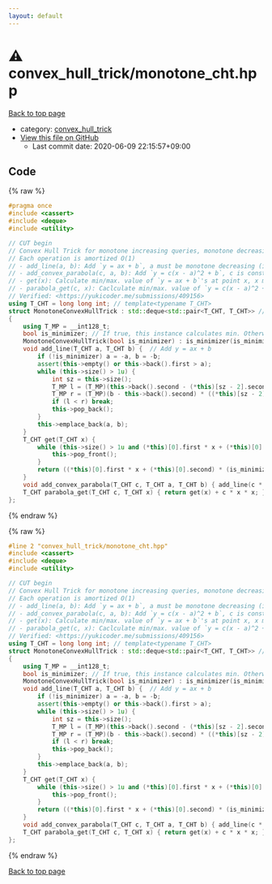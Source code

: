 ```yaml
---
layout: default
---
```


<!-- mathjax config similar to math.stackexchange -->
<script type="text/javascript" async
  src="https://cdnjs.cloudflare.com/ajax/libs/mathjax/2.7.5/MathJax.js?config=TeX-MML-AM_CHTML">
</script>
<script type="text/x-mathjax-config">
  MathJax.Hub.Config({
    TeX: { equationNumbers: { autoNumber: "AMS" }},
    tex2jax: {
      inlineMath: [ ['$','$'] ],
      processEscapes: true
    },
    "HTML-CSS": { matchFontHeight: false },
    displayAlign: "left",
    displayIndent: "2em"
  });
</script>

<script type="text/javascript" src="https://cdnjs.cloudflare.com/ajax/libs/jquery/3.4.1/jquery.min.js"></script>
<script src="https://cdn.jsdelivr.net/npm/jquery-balloon-js@1.1.2/jquery.balloon.min.js" integrity="sha256-ZEYs9VrgAeNuPvs15E39OsyOJaIkXEEt10fzxJ20+2I=" crossorigin="anonymous"></script>
<script type="text/javascript" src="../../assets/js/copy-button.js"></script>
<link rel="stylesheet" href="../../assets/css/copy-button.css" />


# :warning: convex_hull_trick/monotone_cht.hpp

<a href="../../index.html">Back to top page</a>

* category: <a href="../../index.html#a1f2c13e39c190602cc1599f47ad6179">convex_hull_trick</a>
* <a href="{{ site.github.repository_url }}/blob/master/convex_hull_trick/monotone_cht.hpp">View this file on GitHub</a>
    - Last commit date: 2020-06-09 22:15:57+09:00




## Code

<a id="unbundled"></a>
{% raw %}
```cpp
#pragma once
#include <cassert>
#include <deque>
#include <utility>

// CUT begin
// Convex Hull Trick for monotone increasing queries, monotone decreasing slopes
// Each operation is amortized O(1)
// - add_line(a, b): Add `y = ax + b`, a must be monotone decreasing (if is_minimizer == true) / increasing (otherwise)
// - add_convex_parabola(c, a, b): Add `y = c(x - a)^2 + b`, c is constant, a is monotone increasing (if is_minimizer == true) / decreasing (otherwise)
// - get(x): Calculate min/max. value of `y = ax + b`'s at point x, x must be monotone increasing FOR BOTH CASES.
// - parabola_get(c, x): Caclculate min/max. value of `y = c(x - a)^2 + b`'s, x must be monotone increasing FOR BOTH CASES.
// Verified: <https://yukicoder.me/submissions/409156>
using T_CHT = long long int; // template<typename T_CHT>
struct MonotoneConvexHullTrick : std::deque<std::pair<T_CHT, T_CHT>> // (a, b) means `y = ax + b`
{
    using T_MP = __int128_t;
    bool is_minimizer; // If true, this instance calculates min. Otherwise, calculates max.
    MonotoneConvexHullTrick(bool is_minimizer) : is_minimizer(is_minimizer) {}
    void add_line(T_CHT a, T_CHT b) {  // Add y = ax + b
        if (!is_minimizer) a = -a, b = -b;
        assert(this->empty() or this->back().first > a);
        while (this->size() > 1u) {
            int sz = this->size();
            T_MP l = (T_MP)(this->back().second - (*this)[sz - 2].second) * (this->back().first - a); // Overflow might occur here.
            T_MP r = (T_MP)(b - this->back().second) * ((*this)[sz - 2].first - this->back().first);
            if (l < r) break;
            this->pop_back();
        }
        this->emplace_back(a, b);
    }
    T_CHT get(T_CHT x) { 
        while (this->size() > 1u and (*this)[0].first * x + (*this)[0].second >= (*this)[1].first * x + (*this)[1].second) {
            this->pop_front();
        }
        return ((*this)[0].first * x + (*this)[0].second) * (is_minimizer ? 1 : -1);
    }
    void add_convex_parabola(T_CHT c, T_CHT a, T_CHT b) { add_line(c * a * (-2), c * a * a + b); } // Add y = c(x - a)^2 + b
    T_CHT parabola_get(T_CHT c, T_CHT x) { return get(x) + c * x * x; }
};

```
{% endraw %}

<a id="bundled"></a>
{% raw %}
```cpp
#line 2 "convex_hull_trick/monotone_cht.hpp"
#include <cassert>
#include <deque>
#include <utility>

// CUT begin
// Convex Hull Trick for monotone increasing queries, monotone decreasing slopes
// Each operation is amortized O(1)
// - add_line(a, b): Add `y = ax + b`, a must be monotone decreasing (if is_minimizer == true) / increasing (otherwise)
// - add_convex_parabola(c, a, b): Add `y = c(x - a)^2 + b`, c is constant, a is monotone increasing (if is_minimizer == true) / decreasing (otherwise)
// - get(x): Calculate min/max. value of `y = ax + b`'s at point x, x must be monotone increasing FOR BOTH CASES.
// - parabola_get(c, x): Caclculate min/max. value of `y = c(x - a)^2 + b`'s, x must be monotone increasing FOR BOTH CASES.
// Verified: <https://yukicoder.me/submissions/409156>
using T_CHT = long long int; // template<typename T_CHT>
struct MonotoneConvexHullTrick : std::deque<std::pair<T_CHT, T_CHT>> // (a, b) means `y = ax + b`
{
    using T_MP = __int128_t;
    bool is_minimizer; // If true, this instance calculates min. Otherwise, calculates max.
    MonotoneConvexHullTrick(bool is_minimizer) : is_minimizer(is_minimizer) {}
    void add_line(T_CHT a, T_CHT b) {  // Add y = ax + b
        if (!is_minimizer) a = -a, b = -b;
        assert(this->empty() or this->back().first > a);
        while (this->size() > 1u) {
            int sz = this->size();
            T_MP l = (T_MP)(this->back().second - (*this)[sz - 2].second) * (this->back().first - a); // Overflow might occur here.
            T_MP r = (T_MP)(b - this->back().second) * ((*this)[sz - 2].first - this->back().first);
            if (l < r) break;
            this->pop_back();
        }
        this->emplace_back(a, b);
    }
    T_CHT get(T_CHT x) { 
        while (this->size() > 1u and (*this)[0].first * x + (*this)[0].second >= (*this)[1].first * x + (*this)[1].second) {
            this->pop_front();
        }
        return ((*this)[0].first * x + (*this)[0].second) * (is_minimizer ? 1 : -1);
    }
    void add_convex_parabola(T_CHT c, T_CHT a, T_CHT b) { add_line(c * a * (-2), c * a * a + b); } // Add y = c(x - a)^2 + b
    T_CHT parabola_get(T_CHT c, T_CHT x) { return get(x) + c * x * x; }
};

```
{% endraw %}

<a href="../../index.html">Back to top page</a>

